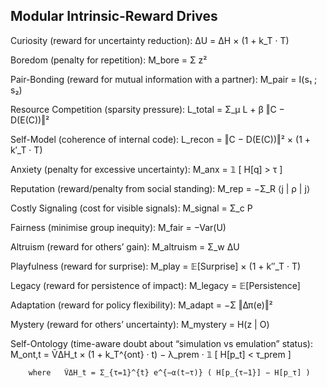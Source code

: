 ## Modular Intrinsic-Reward Drives

Curiosity   (reward for uncertainty reduction):
    ΔU = ΔH × (1 + k_T · T)

Boredom     (penalty for repetition):
    M_bore = Σ z²

Pair-Bonding (reward for mutual information with a partner):
    M_pair = I(s₁ ; s₂)

Resource Competition (sparsity pressure):
    L_total = Σ_μ L  +  β ‖C − D(E(C))‖²

Self-Model  (coherence of internal code):
    L_recon = ‖C − D(E(C))‖² × (1 + k′_T · T)

Anxiety     (penalty for excessive uncertainty):
    M_anx = 𝟙 [ H[q] > τ ]
    
Reputation  (reward/penalty from social standing):
    M_rep = −Σ_R ⟨j | ρ | j⟩

Costly Signaling (cost for visible signals):
    M_signal = Σ_c P

Fairness    (minimise group inequity):
    M_fair = −Var(U)

Altruism    (reward for others’ gain):
    M_altruism = Σ_w ΔU

Playfulness (reward for surprise):
    M_play = 𝔼[Surprise] × (1 + k″_T · T)

Legacy      (reward for persistence of impact):
    M_legacy = 𝔼[Persistence]

Adaptation  (reward for policy flexibility):
    M_adapt = −Σ ‖Δπ(e)‖²

Mystery     (reward for others’ uncertainty):
    M_mystery = H(z | O)

Self-Ontology (time-aware doubt about “simulation vs emulation” status):
    M_ont,t = ṼΔH_t × (1 + k_T^{ont} · t) − λ_prem · 𝟙 [ H[p_t] < τ_prem ]

        where   ṼΔH_t = Σ_{τ=1}^{t} e^{−α(t−τ)} ( H[p_{τ−1}] − H[p_τ] )
